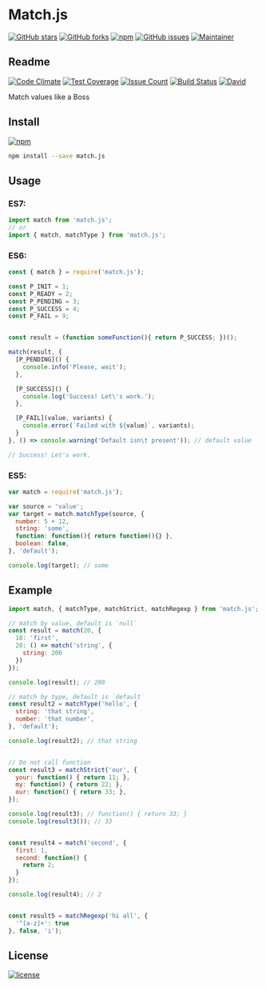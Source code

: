 # Match.js
[![GitHub stars](https://img.shields.io/github/stars/lestad/match.js.svg)](https://github.com/lestad/match.js/stargazers)
[![GitHub forks](https://img.shields.io/github/forks/lestad/match.js.svg)](https://github.com/lestad/match.js/network)
[![npm](https://img.shields.io/npm/dm/match.js.svg?maxAge=2592000)](https://npmjs.com/match.js)
[![GitHub issues](https://img.shields.io/github/issues/lestad/match.js.svg?maxAge=2592000)]()
[![Maintainer](https://img.shields.io/badge/maintainer-lestad-blue.svg)](https://lestad.top)

## Readme

[![Code Climate](https://codeclimate.com/github/LestaD/match.js/badges/gpa.svg)](https://codeclimate.com/github/LestaD/match.js)
[![Test Coverage](https://codeclimate.com/github/LestaD/match.js/badges/coverage.svg)](https://codeclimate.com/github/LestaD/match.js/coverage)
[![Issue Count](https://codeclimate.com/github/LestaD/match.js/badges/issue_count.svg)](https://codeclimate.com/github/LestaD/match.js)
[![Build Status](https://travis-ci.org/LestaD/match.js.svg?branch=master)](https://travis-ci.org/LestaD/match.js)
[![David](https://img.shields.io/david/dev/lestad/match.js.svg?maxAge=2592000)]()

Match values like a Boss

## Install

[![npm](https://img.shields.io/npm/v/match.js.svg?maxAge=2592000)](https://npmjs.com/match.js)

```bash
npm install --save match.js
```

## Usage

### ES7:

```js
import match from 'match.js';
// or
import { match, matchType } from 'match.js';
```

### ES6:

```js
const { match } = require('match.js');

const P_INIT = 1;
const P_READY = 2;
const P_PENDING = 3;
const P_SUCCESS = 4;
const P_FAIL = 9;


const result = (function someFunction(){ return P_SUCCESS; })();

match(result, {
  [P_PENDING]() {
    console.info('Please, wait');
  },

  [P_SUCCESS]() {
    console.log('Success! Let\'s work.');
  },

  [P_FAIL](value, variants) {
    console.error(`Failed with ${value}`, variants);
  }
}, () => console.warning('Default isn\t present')); // default value

// Success! Let's work.
```


### ES5:

```js
var match = require('match.js');

var source = 'value';
var target = match.matchType(source, {
  number: 5 + 12,
  string: 'some',
  function: function(){ return function(){} },
  boolean: false,
}, 'default');

console.log(target); // some
```



## Example

```js
import match, { matchType, matchStrict, matchRegexp } from 'match.js';

// match by value, default is `null`
const result = match(20, {
  10: 'first',
  20: () => match('string', {
    string: 200
  })
});

console.log(result); // 200

// match by type, default is `default`
const result2 = matchType('hello', {
  string: 'that string',
  number: 'that number',
}, 'default');

console.log(result2); // that string


// Do not call function
const result3 = matchStrict('our', {
  your: function() { return 11; },
  my: function() { return 22; },
  our: function() { return 33; },
});

console.log(result3); // function() { return 33; }
console.log(result3()); // 33


const result4 = match('second', {
  first: 1,
  second: function() {
    return 2;
  }
});

console.log(result4); // 2


const result5 = matchRegexp('hi all', {
  '^[a-z]+': true
}, false, 'i');
```


## License

[![license](https://img.shields.io/github/license/lestad/match.js.svg?maxAge=2592000)]()
